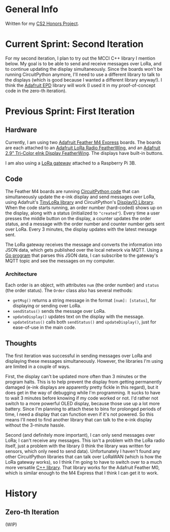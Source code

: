 # General Info

Written for my [CS2 Honors Project](contract.md).

# Current Sprint: Second Iteration

For my second iteration, I plan to try out the MCCI C++ library I mention below. My goal is to be able to send and receive messages over LoRa, and to continue updating the display simultaneously. Since the boards won't be running CircuitPython anymore, I'll need to use a different library to talk to the displays (which is good because I wanted a different library anyway!). I think the [Adafruit EPD](https://github.com/adafruit/Adafruit_EPD) library will work (I used it in my proof-of-concept code in the zero-th iteration).

# Previous Sprint: First Iteration

## Hardware
Currently, I am using two [Adafruit Feather M4 Express](https://www.adafruit.com/product/3857) boards. The boards are each attached to an [Adafruit LoRa Radio FeatherWing](https://www.adafruit.com/product/3231), and an [Adafruit 2.9" Tri-Color eInk Display FeatherWing](https://www.adafruit.com/product/4778). The displays have built-in buttons.

I am also using a [LoRa gateway](https://www.adafruit.com/product/4284) attached to a Raspberry Pi 3B.

## Code
The Feather M4 boards are running [CircuitPython code](circuitpython/examples/tinylora/m4-1/displaylora.py) that can simultaneously update the e-ink display and send messages over LoRa, using Adafruit's [TinyLoRa library](https://github.com/adafruit/TinyLoRa) and CircuitPython's [DisplayIO Library](https://circuitpython.readthedocs.io/en/latest/shared-bindings/displayio/index.html). When the code starts running, an order number (hard-coded) shows up on the display, along with a status (initialized to `"created"`). Every time a user presses the middle button on the display, a counter updates the order status, and a message with the order number and counter number gets sent over LoRa. Every 3 minutes, the display updates with the latest message sent.

The LoRa gateway receives the message and converts the information into JSON data, which gets published over the local network via MQTT. Using a [Go program](mqtt/test.go) that parses this JSON data, I can subscribe to the gateway's MQTT topic and see the messages on my computer.

### Architecture
Each order is an object, with attributes `num` (the order number) and `status` (the order status). The `Order` class also has several methods:
- `getMsg()` returns a string message in the format `[num]: [status]`, for displaying or sending over LoRa.
- `sendStatus()` sends the message over LoRa.
- `updateDisplay()` updates text on the display with the message.
- `updateStatus()` calls both `sendStatus()` and `updateDisplay()`, just for ease-of-use in the main code.

## Thoughts

The first iteration was successful in sending messages over LoRa and displaying these messages simultaneously. However, the libraries I'm using are limited in a couple of ways.

First, the display can't be updated more often than 3 minutes or the program halts. This is to help prevent the display from getting permanently damaged (e-ink displays are apparently pretty fickle in this regard), but it does get in the way of debugging while I'm programming. It sucks to have to wait 3 minutes before knowing if my code worked or not. I'd rather not switch to a more powerful OLED display, because those use up a lot more battery. Since I'm planning to attach these to bins for prolonged periods of time, I need a display that can function even if it's not powered. So this means I'll need to find another library that can talk to the e-ink display without the 3-minute hassle.

Second (and definitely more important), I can only send messages over LoRa; I can't receive any messages. This isn't a problem with the LoRa radio itself, just a problem with the library (I think the library was written for sensors, which only need to send data). Unfortunately I haven't found any other CircuitPython libraries that can talk over LoRaWAN (which is how the LoRa gateway works), so I think I'm going to have to switch over to a much more versatile [C++ library](https://github.com/mcci-catena/arduino-lorawan). That library works for the Adafruit Feather M0, which is similar enough to the M4 Express that I think I can get it to work.


# History

## Zero-th Iteration

(WIP)
